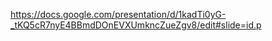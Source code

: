 https://docs.google.com/presentation/d/1kadTi0yG-_tKQ5cR7nyE4BBmdDOnEVXUmkncZueZgv8/edit#slide=id.p
